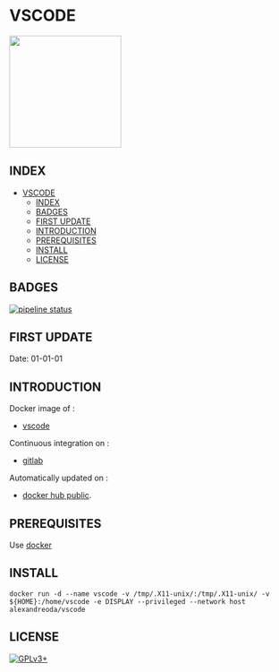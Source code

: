 # VSCODE

<img src="https://assets.gitlab-static.net/uploads/-/system/project/avatar/13865455/1200px-Visual_Studio_Code_1.35_icon.svg.png" width="200" height="200"/>


## INDEX

- [VSCODE](#vscode)
  - [INDEX](#index)
  - [BADGES](#badges)
  - [FIRST UPDATE](#first-update)
  - [INTRODUCTION](#introduction)
  - [PREREQUISITES](#prerequisites)
  - [INSTALL](#install)
  - [LICENSE](#license)


## BADGES

[![pipeline status](https://gitlab.com/oda-alexandre/vscode/badges/master/pipeline.svg)](https://gitlab.com/oda-alexandre/vscode/commits/master)


## FIRST UPDATE

Date: 01-01-01


## INTRODUCTION

Docker image of :

- [vscode](https://code.visualstudio.com/)

Continuous integration on :

- [gitlab](https://gitlab.com/oda-alexandre/vscode/pipelines)

Automatically updated on :

- [docker hub public](https://hub.docker.com/r/alexandreoda/vscode/).

## PREREQUISITES

Use [docker](https://www.docker.com)

## INSTALL

```docker run -d --name vscode -v /tmp/.X11-unix/:/tmp/.X11-unix/ -v ${HOME}:/home/vscode -e DISPLAY --privileged --network host alexandreoda/vscode```

## LICENSE

[![GPLv3+](http://gplv3.fsf.org/gplv3-127x51.png)](https://gitlab.com/oda-alexandre/vscode/blob/master/LICENSE)

